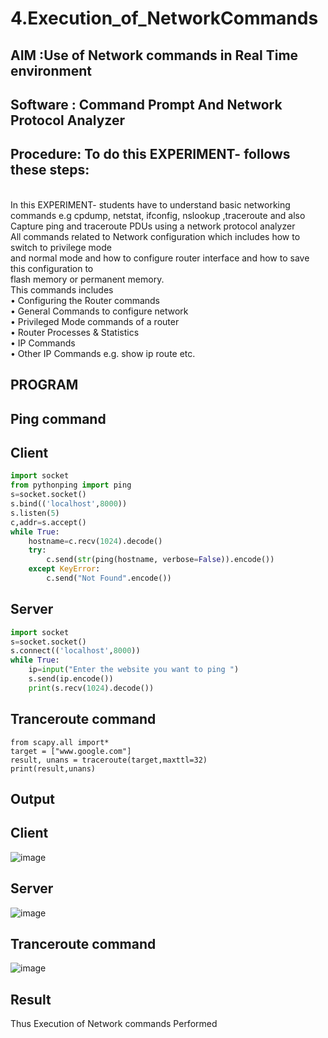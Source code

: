 # 4.Execution_of_NetworkCommands
## AIM :Use of Network commands in Real Time environment
## Software : Command Prompt And Network Protocol Analyzer
## Procedure: To do this EXPERIMENT- follows these steps:
<BR>
In this EXPERIMENT- students have to understand basic networking commands e.g cpdump, netstat, ifconfig, nslookup ,traceroute and also Capture ping and traceroute PDUs using a network protocol analyzer 
<BR>
All commands related to Network configuration which includes how to switch to privilege mode
<BR>
and normal mode and how to configure router interface and how to save this configuration to
<BR>
flash memory or permanent memory.
<BR>
This commands includes
<BR>
• Configuring the Router commands
<BR>
• General Commands to configure network
<BR>
• Privileged Mode commands of a router 
<BR>
• Router Processes & Statistics
<BR>
• IP Commands
<BR>
• Other IP Commands e.g. show ip route etc.
<BR>

## PROGRAM
## Ping command
## Client
~~~python
import socket 
from pythonping import ping 
s=socket.socket() 
s.bind(('localhost',8000)) 
s.listen(5) 
c,addr=s.accept() 
while True: 
    hostname=c.recv(1024).decode() 
    try: 
        c.send(str(ping(hostname, verbose=False)).encode()) 
    except KeyError: 
        c.send("Not Found".encode())
~~~

## Server
~~~python
import socket 
s=socket.socket() 
s.connect(('localhost',8000)) 
while True: 
    ip=input("Enter the website you want to ping ") 
    s.send(ip.encode()) 
    print(s.recv(1024).decode())
~~~

## Tranceroute command
~~~
from scapy.all import* 
target = ["www.google.com"] 
result, unans = traceroute(target,maxttl=32) 
print(result,unans)
~~~

## Output
## Client
![image](https://github.com/user-attachments/assets/bb8eda9d-2fda-4ec7-959d-a177458f1168)

## Server
![image](https://github.com/user-attachments/assets/dc03c839-f4a4-46bc-a0cd-a6de6718d243)

## Tranceroute command
![image](https://github.com/user-attachments/assets/bf175d53-4f22-4c25-aa56-8195078e49ee)

## Result
Thus Execution of Network commands Performed 
